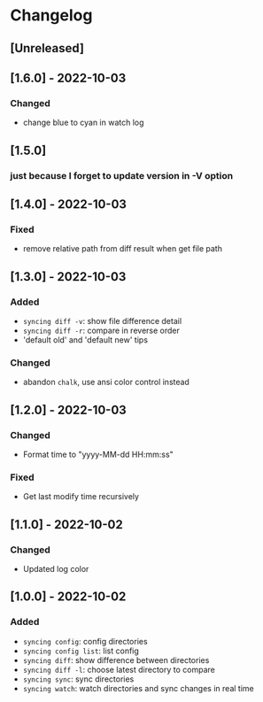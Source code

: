 # Changelog

## [Unreleased]

## [1.6.0] - 2022-10-03

### Changed
 - change blue to cyan in watch log

## [1.5.0]

### just because I forget to update version in -V option

## [1.4.0] - 2022-10-03
### Fixed
 - remove relative path from diff result when get file path

## [1.3.0] - 2022-10-03

### Added
 - `syncing diff -v`: show file difference detail
 - `syncing diff -r`: compare in reverse order
 - 'default old' and 'default new' tips

### Changed
 - abandon `chalk`, use ansi color control instead

## [1.2.0] - 2022-10-03

### Changed
 - Format time to "yyyy-MM-dd HH:mm:ss"

### Fixed
 - Get last modify time recursively

## [1.1.0] - 2022-10-02

### Changed
 - Updated log color

## [1.0.0] - 2022-10-02

### Added
 - `syncing config`: config directories
 - `syncing config list`: list config
 - `syncing diff`: show difference between directories
 - `syncing diff -l`: choose latest directory to compare
 - `syncing sync`: sync directories
 - `syncing watch`: watch directories and sync changes in real time